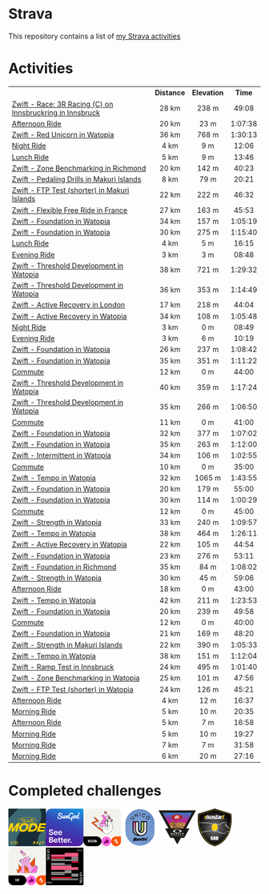 # Strava

This repository contains a list of [my Strava activities](https://www.strava.com/athletes/62214940)

# Activities
<!--START_SECTION:strava-activities-->
<table>
    <tr>
        <th></th>
        <th align="center">Distance</th>
        <th align="center">Elevation</th>
        <th align="center">Time</th>
    </tr>
            <tr>
            <td><a href="https://www.strava.com/activities/9162422046">Zwift - Race: 3R Racing (C) on Innsbruckring in Innsbruck</a></td>
            <td align="center">28 km</td>
            <td align="center">238 m</td>
            <td align="center">49:08</td>
        </tr>
            <tr>
            <td><a href="https://www.strava.com/activities/9157342987">Afternoon Ride</a></td>
            <td align="center">20 km</td>
            <td align="center">23 m</td>
            <td align="center">1:07:38</td>
        </tr>
            <tr>
            <td><a href="https://www.strava.com/activities/9155976770">Zwift - Red Unicorn in Watopia</a></td>
            <td align="center">36 km</td>
            <td align="center">768 m</td>
            <td align="center">1:30:13</td>
        </tr>
            <tr>
            <td><a href="https://www.strava.com/activities/9152881957">Night Ride</a></td>
            <td align="center">4 km</td>
            <td align="center">9 m</td>
            <td align="center">12:06</td>
        </tr>
            <tr>
            <td><a href="https://www.strava.com/activities/9148704237">Lunch Ride</a></td>
            <td align="center">5 km</td>
            <td align="center">9 m</td>
            <td align="center">13:46</td>
        </tr>
            <tr>
            <td><a href="https://www.strava.com/activities/9138675211">Zwift - Zone Benchmarking in Richmond</a></td>
            <td align="center">20 km</td>
            <td align="center">142 m</td>
            <td align="center">40:23</td>
        </tr>
            <tr>
            <td><a href="https://www.strava.com/activities/9138442860">Zwift - Pedaling Drills in Makuri Islands</a></td>
            <td align="center">8 km</td>
            <td align="center">79 m</td>
            <td align="center">20:21</td>
        </tr>
            <tr>
            <td><a href="https://www.strava.com/activities/9132215821">Zwift - FTP Test (shorter) in Makuri Islands</a></td>
            <td align="center">22 km</td>
            <td align="center">222 m</td>
            <td align="center">46:32</td>
        </tr>
            <tr>
            <td><a href="https://www.strava.com/activities/9120215227">Zwift - Flexible Free Ride in France</a></td>
            <td align="center">27 km</td>
            <td align="center">163 m</td>
            <td align="center">45:53</td>
        </tr>
            <tr>
            <td><a href="https://www.strava.com/activities/9111623965">Zwift - Foundation in Watopia</a></td>
            <td align="center">34 km</td>
            <td align="center">157 m</td>
            <td align="center">1:05:19</td>
        </tr>
            <tr>
            <td><a href="https://www.strava.com/activities/9106730277">Zwift - Foundation in Watopia</a></td>
            <td align="center">30 km</td>
            <td align="center">275 m</td>
            <td align="center">1:15:40</td>
        </tr>
            <tr>
            <td><a href="https://www.strava.com/activities/9105368636">Lunch Ride</a></td>
            <td align="center">4 km</td>
            <td align="center">5 m</td>
            <td align="center">16:15</td>
        </tr>
            <tr>
            <td><a href="https://www.strava.com/activities/9089741187">Evening Ride</a></td>
            <td align="center">3 km</td>
            <td align="center">3 m</td>
            <td align="center">08:48</td>
        </tr>
            <tr>
            <td><a href="https://www.strava.com/activities/9088700396">Zwift - Threshold Development in Watopia</a></td>
            <td align="center">38 km</td>
            <td align="center">721 m</td>
            <td align="center">1:29:32</td>
        </tr>
            <tr>
            <td><a href="https://www.strava.com/activities/9076452878">Zwift - Threshold Development in Watopia</a></td>
            <td align="center">36 km</td>
            <td align="center">353 m</td>
            <td align="center">1:14:49</td>
        </tr>
            <tr>
            <td><a href="https://www.strava.com/activities/9070524758">Zwift - Active Recovery in London</a></td>
            <td align="center">17 km</td>
            <td align="center">218 m</td>
            <td align="center">44:04</td>
        </tr>
            <tr>
            <td><a href="https://www.strava.com/activities/9065355028">Zwift - Active Recovery in Watopia</a></td>
            <td align="center">34 km</td>
            <td align="center">108 m</td>
            <td align="center">1:05:48</td>
        </tr>
            <tr>
            <td><a href="https://www.strava.com/activities/9060004298">Night Ride</a></td>
            <td align="center">3 km</td>
            <td align="center">0 m</td>
            <td align="center">08:49</td>
        </tr>
            <tr>
            <td><a href="https://www.strava.com/activities/9058621575">Evening Ride</a></td>
            <td align="center">3 km</td>
            <td align="center">6 m</td>
            <td align="center">10:19</td>
        </tr>
            <tr>
            <td><a href="https://www.strava.com/activities/9058227157">Zwift - Foundation in Watopia</a></td>
            <td align="center">26 km</td>
            <td align="center">237 m</td>
            <td align="center">1:08:42</td>
        </tr>
            <tr>
            <td><a href="https://www.strava.com/activities/9052150879">Zwift - Foundation in Watopia</a></td>
            <td align="center">35 km</td>
            <td align="center">351 m</td>
            <td align="center">1:11:22</td>
        </tr>
            <tr>
            <td><a href="https://www.strava.com/activities/9050346463">Commute</a></td>
            <td align="center">12 km</td>
            <td align="center">0 m</td>
            <td align="center">44:00</td>
        </tr>
            <tr>
            <td><a href="https://www.strava.com/activities/9040880440">Zwift - Threshold Development in Watopia</a></td>
            <td align="center">40 km</td>
            <td align="center">359 m</td>
            <td align="center">1:17:24</td>
        </tr>
            <tr>
            <td><a href="https://www.strava.com/activities/9034331277">Zwift - Threshold Development in Watopia</a></td>
            <td align="center">35 km</td>
            <td align="center">266 m</td>
            <td align="center">1:06:50</td>
        </tr>
            <tr>
            <td><a href="https://www.strava.com/activities/9023505366">Commute</a></td>
            <td align="center">11 km</td>
            <td align="center">0 m</td>
            <td align="center">41:00</td>
        </tr>
            <tr>
            <td><a href="https://www.strava.com/activities/9019875314">Zwift - Foundation in Watopia</a></td>
            <td align="center">32 km</td>
            <td align="center">377 m</td>
            <td align="center">1:07:02</td>
        </tr>
            <tr>
            <td><a href="https://www.strava.com/activities/9015734636">Zwift - Foundation in Watopia</a></td>
            <td align="center">35 km</td>
            <td align="center">263 m</td>
            <td align="center">1:12:00</td>
        </tr>
            <tr>
            <td><a href="https://www.strava.com/activities/9003851558">Zwift - Intermittent in Watopia</a></td>
            <td align="center">34 km</td>
            <td align="center">106 m</td>
            <td align="center">1:02:55</td>
        </tr>
            <tr>
            <td><a href="https://www.strava.com/activities/9003197724">Commute</a></td>
            <td align="center">10 km</td>
            <td align="center">0 m</td>
            <td align="center">35:00</td>
        </tr>
            <tr>
            <td><a href="https://www.strava.com/activities/8989624727">Zwift - Tempo in Watopia</a></td>
            <td align="center">32 km</td>
            <td align="center">1065 m</td>
            <td align="center">1:43:55</td>
        </tr>
            <tr>
            <td><a href="https://www.strava.com/activities/8983590716">Zwift - Foundation in Watopia</a></td>
            <td align="center">20 km</td>
            <td align="center">179 m</td>
            <td align="center">55:00</td>
        </tr>
            <tr>
            <td><a href="https://www.strava.com/activities/8978542341">Zwift - Foundation in Watopia</a></td>
            <td align="center">30 km</td>
            <td align="center">114 m</td>
            <td align="center">1:00:29</td>
        </tr>
            <tr>
            <td><a href="https://www.strava.com/activities/8965456621">Commute</a></td>
            <td align="center">12 km</td>
            <td align="center">0 m</td>
            <td align="center">45:00</td>
        </tr>
            <tr>
            <td><a href="https://www.strava.com/activities/8961012150">Zwift - Strength in Watopia</a></td>
            <td align="center">33 km</td>
            <td align="center">240 m</td>
            <td align="center">1:09:57</td>
        </tr>
            <tr>
            <td><a href="https://www.strava.com/activities/8954935199">Zwift - Tempo in Watopia</a></td>
            <td align="center">38 km</td>
            <td align="center">464 m</td>
            <td align="center">1:26:11</td>
        </tr>
            <tr>
            <td><a href="https://www.strava.com/activities/8943085360">Zwift - Active Recovery in Watopia</a></td>
            <td align="center">22 km</td>
            <td align="center">105 m</td>
            <td align="center">44:54</td>
        </tr>
            <tr>
            <td><a href="https://www.strava.com/activities/8931111884">Zwift - Foundation in Watopia</a></td>
            <td align="center">23 km</td>
            <td align="center">276 m</td>
            <td align="center">53:11</td>
        </tr>
            <tr>
            <td><a href="https://www.strava.com/activities/8919763151">Zwift - Foundation in Richmond</a></td>
            <td align="center">35 km</td>
            <td align="center">84 m</td>
            <td align="center">1:08:02</td>
        </tr>
            <tr>
            <td><a href="https://www.strava.com/activities/8913200246">Zwift - Strength in Watopia</a></td>
            <td align="center">30 km</td>
            <td align="center">45 m</td>
            <td align="center">59:06</td>
        </tr>
            <tr>
            <td><a href="https://www.strava.com/activities/8903705768">Afternoon Ride</a></td>
            <td align="center">18 km</td>
            <td align="center">0 m</td>
            <td align="center">43:00</td>
        </tr>
            <tr>
            <td><a href="https://www.strava.com/activities/8889731068">Zwift - Tempo in Watopia</a></td>
            <td align="center">42 km</td>
            <td align="center">211 m</td>
            <td align="center">1:23:53</td>
        </tr>
            <tr>
            <td><a href="https://www.strava.com/activities/8884162026">Zwift - Foundation in Watopia</a></td>
            <td align="center">20 km</td>
            <td align="center">239 m</td>
            <td align="center">49:58</td>
        </tr>
            <tr>
            <td><a href="https://www.strava.com/activities/8884245832">Commute</a></td>
            <td align="center">12 km</td>
            <td align="center">0 m</td>
            <td align="center">40:00</td>
        </tr>
            <tr>
            <td><a href="https://www.strava.com/activities/8878924682">Zwift - Foundation in Watopia</a></td>
            <td align="center">21 km</td>
            <td align="center">169 m</td>
            <td align="center">48:20</td>
        </tr>
            <tr>
            <td><a href="https://www.strava.com/activities/8872209398">Zwift - Strength in Makuri Islands</a></td>
            <td align="center">22 km</td>
            <td align="center">390 m</td>
            <td align="center">1:05:33</td>
        </tr>
            <tr>
            <td><a href="https://www.strava.com/activities/8859715132">Zwift - Tempo in Watopia</a></td>
            <td align="center">38 km</td>
            <td align="center">151 m</td>
            <td align="center">1:12:04</td>
        </tr>
            <tr>
            <td><a href="https://www.strava.com/activities/8848645176">Zwift - Ramp Test in Innsbruck</a></td>
            <td align="center">24 km</td>
            <td align="center">495 m</td>
            <td align="center">1:01:40</td>
        </tr>
            <tr>
            <td><a href="https://www.strava.com/activities/8842900668">Zwift - Zone Benchmarking in Watopia</a></td>
            <td align="center">25 km</td>
            <td align="center">101 m</td>
            <td align="center">47:56</td>
        </tr>
            <tr>
            <td><a href="https://www.strava.com/activities/8837881433">Zwift - FTP Test (shorter) in Watopia</a></td>
            <td align="center">24 km</td>
            <td align="center">126 m</td>
            <td align="center">45:21</td>
        </tr>
            <tr>
            <td><a href="https://www.strava.com/activities/8836876517">Afternoon Ride</a></td>
            <td align="center">4 km</td>
            <td align="center">12 m</td>
            <td align="center">16:37</td>
        </tr>
            <tr>
            <td><a href="https://www.strava.com/activities/8835455910">Morning Ride</a></td>
            <td align="center">5 km</td>
            <td align="center">10 m</td>
            <td align="center">20:35</td>
        </tr>
            <tr>
            <td><a href="https://www.strava.com/activities/8835455809">Afternoon Ride</a></td>
            <td align="center">5 km</td>
            <td align="center">7 m</td>
            <td align="center">16:58</td>
        </tr>
            <tr>
            <td><a href="https://www.strava.com/activities/8835457514">Morning Ride</a></td>
            <td align="center">5 km</td>
            <td align="center">10 m</td>
            <td align="center">19:27</td>
        </tr>
            <tr>
            <td><a href="https://www.strava.com/activities/8835457306">Morning Ride</a></td>
            <td align="center">7 km</td>
            <td align="center">7 m</td>
            <td align="center">31:58</td>
        </tr>
            <tr>
            <td><a href="https://www.strava.com/activities/8835458375">Morning Ride</a></td>
            <td align="center">6 km</td>
            <td align="center">20 m</td>
            <td align="center">27:16</td>
        </tr>
    </table>
<!--END_SECTION:strava-activities-->

# Completed challenges
<!--START_SECTION:strava-challenges-->
<a href="https://www.strava.com/challenges/The-MAAP-TRAIN-MODE-Challenge"><img src="files/challenges/12dafeba-fe20-11ed-a9b3-9a34a3268d72.png" width="75" /></a><a href="https://www.strava.com/challenges/see-better-with-sungod"><img src="files/challenges/1dbaa90e-fd83-11ed-831a-000d3aed3e12.png" width="75" /></a><a href="https://www.strava.com/challenges/May-Cycling-Consistency-Challenge-2023"><img src="files/challenges/6f64d38e-fd73-11ed-bb08-00224804aad3.png" width="75" /></a><a href="https://www.strava.com/challenges/santini-unico-challenge"><img src="files/challenges/c25913d4-fbbb-11ed-9944-9a34a3268d72.png" width="75" /></a><a href="https://www.strava.com/challenges/oakley-cycling-challenge-2023"><img src="files/challenges/c1c4d5fc-fbbb-11ed-b7cf-9a34a3268d72.png" width="75" /></a><a href="https://www.strava.com/challenges/isostar-workout-club-get-fit"><img src="files/challenges/c17b1d9a-fbbb-11ed-bd88-9a34a3268d72.png" width="75" /></a><a href="https://www.strava.com/challenges/May-Indoor-Workout-Challenge-2023"><img src="files/challenges/c174ecc2-fbbb-11ed-b139-9a34a3268d72.png" width="75" /></a><a href="https://www.strava.com/challenges/le-col-giro-challenge-2023"><img src="files/challenges/c0f1b0a0-fbbb-11ed-b92b-9a34a3268d72.png" width="75" /></a>
<!--END_SECTION:strava-challenges-->